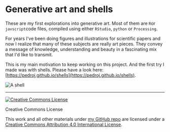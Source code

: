 # Generative art and shells

These are my first explorations into generative art. Most of them are `R`or `javscript`code files, compiled using either `RStudio`, `python` or `Processing`. 

For years I've been doing figures and illustrations for scientific papers and now I realize that many of these subjects are really art pieces. They convey a message of knowledge, understanding and beauty in a fascinating mix that I'd like to transmit. 

This is my main motivation to keep working on this project. And the first try I made was with shells. Please have a look here: [https://pedroj.github.io/shells](https://pedroj.github.io/shells).

![](../images/calliostoma_00#363524.jpg "A shell")

----------------
<a rel="license" href="http://creativecommons.org/licenses/by/4.0/"><img alt="Creative Commons License" style="border-width:0" src="https://i.creativecommons.org/l/by/4.0/88x31.png" /></a>

Creative Commons License  

This work and all other materials under [my GitHub repo](https://github.com/pedroj/) are licensed under a [Creative Commons Attribution 4.0 International License](https://creativecommons.org/licenses/by/4.0/legalcode).


